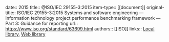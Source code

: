 date:: 2015
title:: @ISO/IEC 29155-3:2015
item-type:: [[document]]
original-title:: ISO/IEC 29155-3:2015 Systems and software engineering — Information technology project performance benchmarking framework — Part 3: Guidance for reporting
url:: https://www.iso.org/standard/63699.html
authors:: [[ISO]]
links:: [Local library](zotero://select/library/items/ZFKHPCJ3), [Web library](https://www.zotero.org/users/6520516/items/ZFKHPCJ3)
